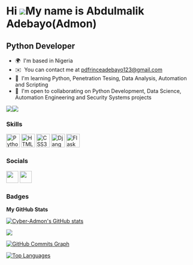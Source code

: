 Hi ![](https://user-images.githubusercontent.com/18350557/176309783-0785949b-9127-417c-8b55-ab5a4333674e.gif)My name is Abdulmalik Adebayo(Admon)
=================================================================================================================================================

Python Developer
----------------

* 🌍  I'm based in Nigeria
* ✉️  You can contact me at [pdfrinceadebayo123@gmail.com](mailto:pdfrinceadebayo123@gmail.com)
* 🧠  I'm learning Python, Penetration Tesing, Data Analysis, Automation and Scripting
* 🤝  I'm open to collaborating on Python Development, Data Science, Automation Engineering and Security Systems projects

<a href="https://www.github.com/Cyber-Admon" target="_blank" rel="noreferrer"><img
src="https://img.shields.io/github/followers/Cyber-Admon?logo=github&style=for-the-badge&color=000000&labelColor=14532d" /></a><a href="https://www.twitter.com/Cyber_Admon" target="_blank" rel="noreferrer"><img
src="https://img.shields.io/twitter/follow/Cyber_Admon?logo=twitter&style=for-the-badge&color=000000&labelColor=14532d"
/></a>

### Skills


<p align="left">
<a href="https://www.python.org/" target="_blank" rel="noreferrer"><img src="https://raw.githubusercontent.com/danielcranney/readme-generator/main/public/icons/skills/python-colored.svg" width="36" height="36" alt="Python" /></a>
<a href="https://developer.mozilla.org/en-US/docs/Glossary/HTML5" target="_blank" rel="noreferrer"><img src="https://raw.githubusercontent.com/danielcranney/readme-generator/main/public/icons/skills/html5-colored.svg" width="36" height="36" alt="HTML5" /></a>
<a href="https://www.w3.org/TR/CSS/#css" target="_blank" rel="noreferrer"><img src="https://raw.githubusercontent.com/danielcranney/readme-generator/main/public/icons/skills/css3-colored.svg" width="36" height="36" alt="CSS3" /></a>
<a href="https://www.djangoproject.com/" target="_blank" rel="noreferrer"><img src="https://raw.githubusercontent.com/danielcranney/readme-generator/main/public/icons/skills/django-colored.svg" width="36" height="36" alt="Django" /></a>
<a href="https://[www.flask.palletsprojects.com/" target="_blank" rel="noreferrer"><img src="https://raw.githubusercontent.com/danielcranney/readme-generator/main/public/icons/skills/flask-colored.svg" width="36" height="36" alt="Flask" /></a>
</p>


### Socials

<p align="left"> <a href="https://www.github.com/Cyber-Admon" target="_blank" rel="noreferrer"><img src="https://raw.githubusercontent.com/danielcranney/readme-generator/main/public/icons/socials/github.svg" width="32" height="32" /></a> <a href="https://www.twitter.com/Cyber_Admon" target="_blank" rel="noreferrer"><img src="https://raw.githubusercontent.com/danielcranney/readme-generator/main/public/icons/socials/twitter.svg" width="32" height="32" /></a></p>

### Badges

<b>My GitHub Stats</b>

<a href="http://www.github.com/Cyber-Admon"><img src="https://github-readme-stats.vercel.app/api?username=Cyber-Admon&show_icons=true&hide=&count_private=true&title_color=000000&text_color=ffffff&icon_color=000000&bg_color=14532d&hide_border=true&show_icons=true" alt="Cyber-Admon's GitHub stats" /></a>

<a href="http://www.github.com/Cyber-Admon"><img src="https://github-readme-streak-stats.herokuapp.com/?user=Cyber-Admon&stroke=ffffff&background=14532d&ring=000000&fire=000000&currStreakNum=ffffff&currStreakLabel=000000&sideNums=ffffff&sideLabels=ffffff&dates=ffffff&hide_border=true" /></a>

<a href="http://www.github.com/Cyber-Admon"><img src="https://github-readme-activity-graph.cyclic.app/graph?username=Cyber-Admon&bg_color=14532d&color=ffffff&line=000000&point=ffffff&area_color=14532d&area=true&hide_border=true&custom_title=GitHub%20Commits%20Graph" alt="GitHub Commits Graph" /></a>

<a href="https://github.com/Cyber-Admon" align="left"><img src="https://github-readme-stats.vercel.app/api/top-langs/?username=Cyber-Admon&langs_count=10&title_color=000000&text_color=ffffff&icon_color=000000&bg_color=14532d&hide_border=true&locale=en&custom_title=Top%20%Languages" alt="Top Languages" /></a>

